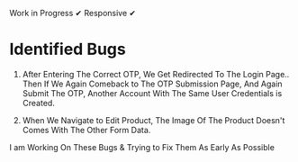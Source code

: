 Work in Progress ✔
Responsive ✔

# Identified Bugs 
1. After Entering The Correct OTP, We Get Redirected To The Login Page.. Then If We Again Comeback to The OTP Submission Page, And Again Submit The OTP, Another Account With The Same User Credentials is Created.

2. When We Navigate to Edit Product, The Image Of The Product Doesn't Comes With The Other Form Data.

I am Working On These Bugs & Trying to Fix Them As Early As Possible
